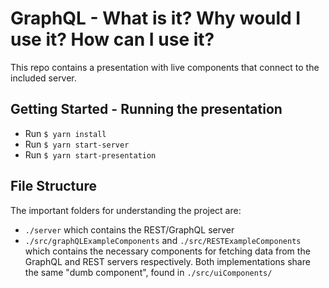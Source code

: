 # GraphQL - What is it? Why would I use it? How can I use it?

This repo contains a presentation with live components that connect to the included server.

## Getting Started - Running the presentation

* Run `$ yarn install`
* Run `$ yarn start-server`
* Run `$ yarn start-presentation`

## File Structure

The important folders for understanding the project are:

* `./server` which contains the REST/GraphQL server
* `./src/graphQLExampleComponents` and `./src/RESTExampleComponents` which contains the necessary components for fetching data from the GraphQL and REST servers respectively. Both implementations share the same "dumb component", found in `./src/uiComponents/`
